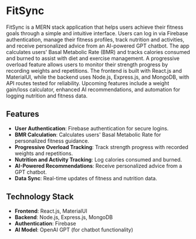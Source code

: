 # **FitSync**

FitSync is a MERN stack application that helps users achieve their fitness goals through a simple and intuitive interface. Users can log in via Firebase authentication, manage their fitness profiles, track nutrition and activities, and receive personalized advice from an AI-powered GPT chatbot. The app calculates users' Basal Metabolic Rate (BMR) and tracks calories consumed and burned to assist with diet and exercise management. A progressive overload feature allows users to monitor their strength progress by recording weights and repetitions. The frontend is built with React.js and MaterialUI, while the backend uses Node.js, Express.js, and MongoDB, with API routes tested for reliability. Upcoming features include a weight gain/loss calculator, enhanced AI recommendations, and automation for logging nutrition and fitness data.

## Features

- **User Authentication**: Firebase authentication for secure logins.
- **BMR Calculation**: Calculates users' Basal Metabolic Rate for personalized fitness guidance.
- **Progressive Overload Tracking**: Track strength progress with recorded weights and repetitions.
- **Nutrition and Activity Tracking**: Log calories consumed and burned.
- **AI-Powered Recommendations**: Receive personalized advice from a GPT chatbot.
- **Data Sync**: Real-time updates of fitness and nutrition data.

## Technology Stack

- **Frontend**: React.js, MaterialUI
- **Backend**: Node.js, Express.js, MongoDB
- **Authentication**: Firebase
- **AI Model**: OpenAI GPT (for chatbot functionality)
